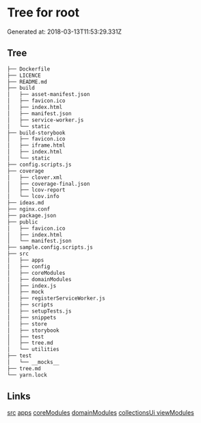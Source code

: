 # Tree for root
Generated at: 2018-03-13T11:53:29.331Z
## Tree
```bash
├── Dockerfile
├── LICENCE
├── README.md
├── build
│   ├── asset-manifest.json
│   ├── favicon.ico
│   ├── index.html
│   ├── manifest.json
│   ├── service-worker.js
│   └── static
├── build-storybook
│   ├── favicon.ico
│   ├── iframe.html
│   ├── index.html
│   └── static
├── config.scripts.js
├── coverage
│   ├── clover.xml
│   ├── coverage-final.json
│   ├── lcov-report
│   └── lcov.info
├── ideas.md
├── nginx.conf
├── package.json
├── public
│   ├── favicon.ico
│   ├── index.html
│   └── manifest.json
├── sample.config.scripts.js
├── src
│   ├── apps
│   ├── config
│   ├── coreModules
│   ├── domainModules
│   ├── index.js
│   ├── mock
│   ├── registerServiceWorker.js
│   ├── scripts
│   ├── setupTests.js
│   ├── snippets
│   ├── store
│   ├── storybook
│   ├── test
│   ├── tree.md
│   └── utilities
├── test
│   └── __mocks__
├── tree.md
└── yarn.lock

```

## Links
[src](src/tree.md)
[apps](src/apps/tree.md)
[coreModules](src/coreModules/tree.md)
[domainModules](src/domainModules/tree.md)
[collectionsUi viewModules](src/apps/collectionsUi/viewModules/tree.md)